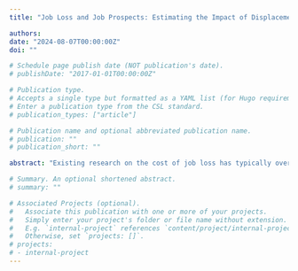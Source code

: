 ```yaml
---
title: "Job Loss and Job Prospects: Estimating the Impact of Displacement on Job Security (job market paper)" 

authors:
date: "2024-08-07T00:00:00Z"
doi: ""

# Schedule page publish date (NOT publication's date).
# publishDate: "2017-01-01T00:00:00Z"

# Publication type.
# Accepts a single type but formatted as a YAML list (for Hugo requirements).
# Enter a publication type from the CSL standard.
# publication_types: ["article"]

# Publication name and optional abbreviated publication name.
# publication: ""
# publication_short: ""

abstract: "Existing research on the cost of job loss has typically overlooked the role of job sorting after displacement in the perpetuation of recursive unemployment. This study aims to estimate the decline in job security associated with the type of jobs matched by displaced employees following their dismissals. Using a dataset containing the employment histories of about four million individuals working in Italy that allows for disentangling voluntary from involuntary job moves, I construct two indicators of job security attached to each specific type of job: one that captures the risk of dismissal and the other that conveys a measure of expected tenure. Then, employing an identification strategy that exploits collective dismissals as exogenous variations and a difference-in-differences methodology that uses not-yet-treated units as a control group, I estimate the impact of job loss on the expected job security of subsequent job types. I find that displacement generates an increased risk of dismissal intrinsic to the post-displacement type of jobs of about 2.38 percentage points and a lower expected tenure of around 156 days. This is equal to approximately a 13% decline in job security compared to pre-displacement averages."

# Summary. An optional shortened abstract.
# summary: ""

# Associated Projects (optional).
#   Associate this publication with one or more of your projects.
#   Simply enter your project's folder or file name without extension.
#   E.g. `internal-project` references `content/project/internal-project/index.md`.
#   Otherwise, set `projects: []`.
# projects:
# - internal-project
---
```

